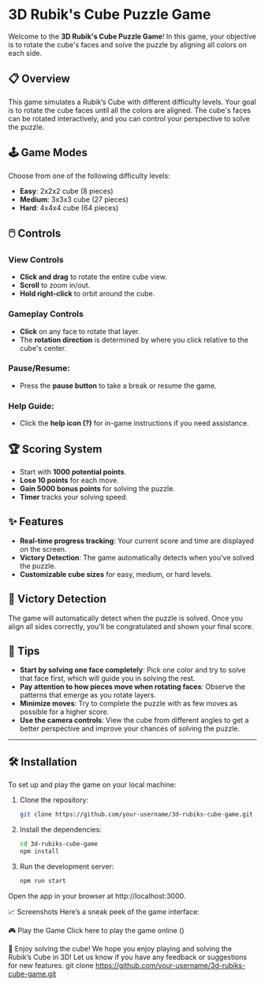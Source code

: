 # 3D Rubik's Cube Puzzle Game

Welcome to the **3D Rubik's Cube Puzzle Game**! In this game, your objective is to rotate the cube's faces and solve the puzzle by aligning all colors on each side.

## 📋 **Overview**

This game simulates a Rubik’s Cube with different difficulty levels. Your goal is to rotate the cube faces until all the colors are aligned. The cube's faces can be rotated interactively, and you can control your perspective to solve the puzzle.

## 🕹️ **Game Modes**

Choose from one of the following difficulty levels:

- **Easy**: 2x2x2 cube (8 pieces)
- **Medium**: 3x3x3 cube (27 pieces)
- **Hard**: 4x4x4 cube (64 pieces)

## 🖱️ **Controls**

### **View Controls**

- **Click and drag** to rotate the entire cube view.
- **Scroll** to zoom in/out.
- **Hold right-click** to orbit around the cube.

### **Gameplay Controls**

- **Click** on any face to rotate that layer.
- The **rotation direction** is determined by where you click relative to the cube's center.

### **Pause/Resume**:
- Press the **pause button** to take a break or resume the game.

### **Help Guide**:
- Click the **help icon (?)** for in-game instructions if you need assistance.

## 🏆 **Scoring System**

- Start with **1000 potential points**.
- **Lose 10 points** for each move.
- **Gain 5000 bonus points** for solving the puzzle.
- **Timer** tracks your solving speed.

## ✨ **Features**

- **Real-time progress tracking**: Your current score and time are displayed on the screen.
- **Victory Detection**: The game automatically detects when you've solved the puzzle.
- **Customizable cube sizes** for easy, medium, or hard levels.

## 🏁 **Victory Detection**

The game will automatically detect when the puzzle is solved. Once you align all sides correctly, you'll be congratulated and shown your final score.

## 🧩 **Tips**

- **Start by solving one face completely**: Pick one color and try to solve that face first, which will guide you in solving the rest.
- **Pay attention to how pieces move when rotating faces**: Observe the patterns that emerge as you rotate layers.
- **Minimize moves**: Try to complete the puzzle with as few moves as possible for a higher score.
- **Use the camera controls**: View the cube from different angles to get a better perspective and improve your chances of solving the puzzle.

---

## 🛠️ **Installation**

To set up and play the game on your local machine:

1. Clone the repository:
   ```bash
   git clone https://github.com/your-username/3d-rubiks-cube-game.git
   ```

2. Install the dependencies:
   ```bash
   cd 3d-rubiks-cube-game
   npm install
   ```
3. Run the development server:

   ```bash
   npm run start
   ```
Open the app in your browser at http://localhost:3000.

📈 Screenshots
Here’s a sneak peek of the game interface:

🎮 Play the Game
Click here to play the game online ()

🚀 Enjoy solving the cube!
We hope you enjoy playing and solving the Rubik’s Cube in 3D! Let us know if you have any feedback or suggestions for new features.
   git clone https://github.com/your-username/3d-rubiks-cube-game.git
